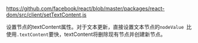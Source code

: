 https://github.com/facebook/react/blob/master/packages/react-dom/src/client/setTextContent.js

设置节点的textContent属性。对于文本更新，直接设置文本节点的`nodeValue `比使用`.textContent`要快，textContent将删除现有节点并创建新节点。
